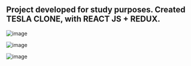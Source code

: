 ## Project developed for study purposes. Created TESLA CLONE, with REACT JS + REDUX. 

![image](https://user-images.githubusercontent.com/47982525/134575619-e20ede80-c010-4a2a-b015-6c0db6bfb009.png)

![image](https://user-images.githubusercontent.com/47982525/134575654-33db8dd3-7514-457c-8052-7920f437fb88.png)

![image](https://user-images.githubusercontent.com/47982525/134575701-f3708f4d-0214-490c-a490-016e6530d638.png)
